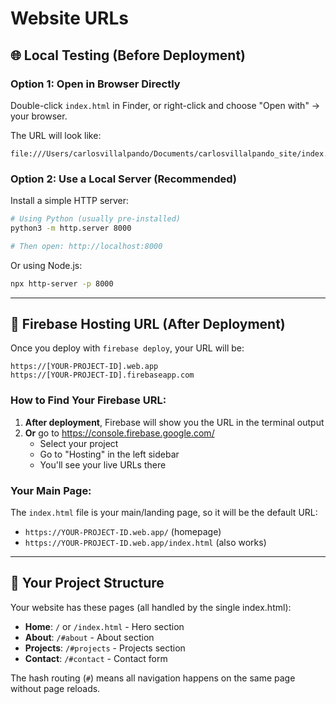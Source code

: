# Website URLs

## 🌐 Local Testing (Before Deployment)

### Option 1: Open in Browser Directly
Double-click `index.html` in Finder, or right-click and choose "Open with" → your browser.

The URL will look like:
```
file:///Users/carlosvillalpando/Documents/carlosvillalpando_site/index.html
```

### Option 2: Use a Local Server (Recommended)
Install a simple HTTP server:
```bash
# Using Python (usually pre-installed)
python3 -m http.server 8000

# Then open: http://localhost:8000
```

Or using Node.js:
```bash
npx http-server -p 8000
```

---

## 🚀 Firebase Hosting URL (After Deployment)

Once you deploy with `firebase deploy`, your URL will be:

```
https://[YOUR-PROJECT-ID].web.app
https://[YOUR-PROJECT-ID].firebaseapp.com
```

### How to Find Your Firebase URL:

1. **After deployment**, Firebase will show you the URL in the terminal output
2. **Or** go to https://console.firebase.google.com/
   - Select your project
   - Go to "Hosting" in the left sidebar
   - You'll see your live URLs there

### Your Main Page:
The `index.html` file is your main/landing page, so it will be the default URL:
- `https://YOUR-PROJECT-ID.web.app/` (homepage)
- `https://YOUR-PROJECT-ID.web.app/index.html` (also works)

---

## 📁 Your Project Structure

Your website has these pages (all handled by the single index.html):
- **Home**: `/` or `/index.html` - Hero section
- **About**: `/#about` - About section
- **Projects**: `/#projects` - Projects section
- **Contact**: `/#contact` - Contact form

The hash routing (`#`) means all navigation happens on the same page without page reloads.


